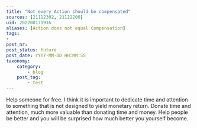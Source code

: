 ```yaml
---
title: "Not every Action should be compensated"
sources: [21112302, 21122200]
uid: 202208171916
aliases: [Action does not equal Compensation]
tags:
-
post_nr:
post_status: future
post_date: YYYY-MM-DD HH:MM:SS
taxonomy:
    category:
        - blog
    post_tag:
        - test
---
```


Help someone for free. I think it is important to dedicate time and attention to something that is not designed to yield monetary return. Donate time and attention, much more valuable than donating time and money. Help people be better and you will be surprised how much better you yourself become.